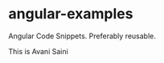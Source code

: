 angular-examples
================

Angular Code Snippets.  Preferably reusable.

This is Avani Saini